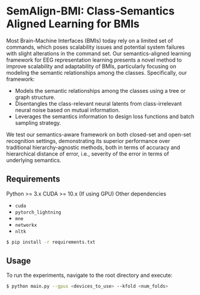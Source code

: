 # SemAlign-BMI: Class-Semantics Aligned Learning for BMIs
Most Brain-Machine Interfaces (BMIs) today rely on a limited set of commands, which poses scalability issues and potential system failures with slight alterations in the command set. Our semantics-aligned learning framework for EEG representation learning presents a novel method to improve scalability and adaptability of BMIs, particularly focusing on modeling the semantic relationships among the classes.
Specifically, our framework:

- Models the semantic relationships among the classes using a tree or graph structure.
- Disentangles the class-relevant neural latents from class-irrelevant neural noise based on mutual information.
- Leverages the semantics information to design loss functions and batch sampling strategy.

We test our semantics-aware framework on both closed-set and open-set recognition settings, demonstrating its superior performance over traditional hierarchy-agnostic methods, both in terms of accuracy and hierarchical distance of error, i.e., severity of the error in terms of underlying semantics.

## Requirements
Python >= 3.x
CUDA >= 10.x (If using GPU)
Other dependencies
- `cuda`
- `pytorch_lightning`
- `mne`
- `networkx`
- `nltk`

```bash
$ pip install -r requirements.txt
```

## Usage

To run the experiments, navigate to the root directory and execute:

```bash
$ python main.py --gpus <devices_to_use> --kfold <num_folds>
```
